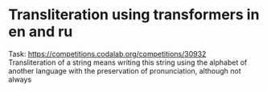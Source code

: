 # Transliteration using transformers in en and ru
Task: https://competitions.codalab.org/competitions/30932 \
Transliteration of a string means writing this string using the alphabet of another language with the preservation of pronunciation, although not always 

